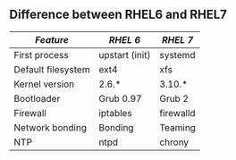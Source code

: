 ## Difference between RHEL6 and RHEL7

*Feature* | *RHEL 6* | *RHEL 7*
--- | --- | ---
First process | upstart (init) | systemd
Default filesystem | ext4 | xfs
Kernel version | 2.6.* | 3.10.*
Bootloader | Grub 0.97 | Grub 2
Firewall | iptables | firewalld
Network bonding | Bonding | Teaming
NTP | ntpd | chrony


